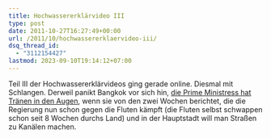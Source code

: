 ```yaml
---
title: Hochwassererklärvideo III
type: post
date: 2011-10-27T16:27:49+00:00
url: /2011/10/hochwassererklaervideo-iii/
dsq_thread_id:
  - "3112154427"
lastmod: 2023-09-10T19:14:12+07:00
---
```

<div class="media movie">
</div>

Teil <span class="caps">III</span> der Hochwassererklärvideos ging gerade online. Diesmal mit Schlangen. Derweil panikt Bangkok vor sich hin, [die Prime Ministress hat Tränen in den Augen][1], wenn sie von den zwei Wochen berichtet, die die Regierung nun schon gegen die Fluten kämpft (die Fluten selbst schwappen schon seit 8 Wochen durchs Land) und in der Hauptstadt will man Straßen zu Kanälen machen.

 [1]: http://www.mcot.net/cfcustom/cache_page/286084.html
